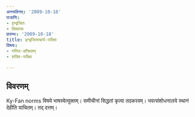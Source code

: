 ```yaml
---
अन्त्यदिनम्: '2009-10-18'
पात्राणि:
- इन्द्रजितः
- विश्वासः
प्रारम्भः: '2009-10-18'
title: इन्द्रजिताचार्य-परीक्षा
विषयः:
- गणित-कौशलम्
- शक्ति-परीक्षा

---
```


## विवरणम्
Ky-Fan norms विषये भाषस्वेत्युक्तम्। समीचीनां सिद्धतां कृत्वा तदकरवम्। भवत्संशोधनालये स्थानं देहीति याचितम्। तद् दत्तम्।

